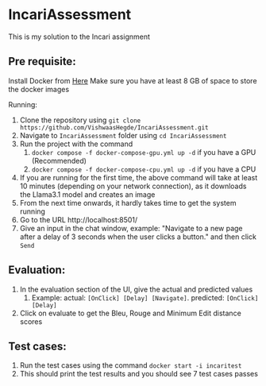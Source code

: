# IncariAssessment
This is my solution to the Incari assignment



## Pre requisite:
Install Docker from [Here](https://docs.docker.com/engine/install/)
Make sure you have at least 8 GB of space to store the docker images

Running:
1. Clone the repository using `git clone https://github.com/VishwaasHegde/IncariAssessment.git`
2. Navigate to `IncariAssessment` folder using `cd IncariAssessment`
3. Run the project with the command
   1. `docker compose -f docker-compose-gpu.yml up -d` if you have a GPU (Recommended)
   2. `docker compose -f docker-compose-cpu.yml up -d` if you have a CPU
4. If you are running for the first time, the above command will take at least 10 minutes (depending on your network connection), as it downloads the Llama3.1 model and creates an image
5. From the next time onwards, it hardly takes time to get the system running
6. Go to the URL http://localhost:8501/
7. Give an input in the chat window, example: "Navigate to a new page after a delay of 3 seconds when the user clicks a button." and then click `Send`

## Evaluation:
1. In the evaluation section of the UI, give the actual and predicted values
   1. Example: actual: `[OnClick] [Delay] [Navigate]`. predicted: `[OnClick] [Delay]`
2. Click on evaluate to get the Bleu, Rouge and Minimum Edit distance scores

## Test cases:
1. Run the test cases using the command `docker start -i incaritest`
2. This should print the test results and you should see 7 test cases passes
